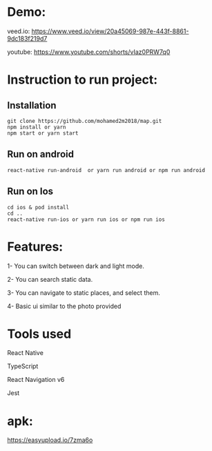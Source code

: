 # Demo:
veed.io: https://www.veed.io/view/20a45069-987e-443f-8861-9dc183f219d7


youtube: https://www.youtube.com/shorts/vIaz0PRW7q0

# Instruction to run project:

## Installation 

```
git clone https://github.com/mohamed2m2018/map.git
npm install or yarn
npm start or yarn start
```
## Run on android 

```
react-native run-android  or yarn run android or npm run android
```
 
## Run on Ios

 ```
 cd ios & pod install
 cd ..
 react-native run-ios or yarn run ios or npm run ios
```




# Features:
1- You can switch between dark and light mode.

2- You can search static data.

3- You can navigate to static places, and select them.

4- Basic ui similar to the photo provided

# Tools used
React Native

TypeScript

React Navigation v6

Jest

# apk:
https://easyupload.io/7zma6o

